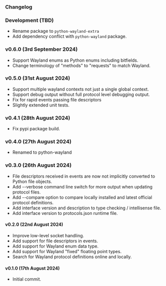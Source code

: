### Changelog

### Development (TBD)
- Rename package to `python-wayland-extra`
- Add dependency conflict with `python-wayland` package.

### v0.6.0 (3rd September 2024)
- Support Wayland enums as Python enums including bitfields.
- Change terminology of "methods" to "requests" to match Wayland.

### v0.5.0 (31st August 2024)
- Support multiple wayland contexts not just a single global context.
- Support debug output without full protocol level debugging output.
- Fix for rapid events passing file descriptors
- Slightly extended unit tests.

### v0.4.1 (28th August 2024)
- Fix pypi package build.

### v0.4.0 (27th August 2024)
- Renamed to python-wayland

### v0.3.0 (26th August 2024)
- File descriptors received in events are now not implicitly converted to Python file objects.
- Add --verbose command line switch for more output when updating protocol files.
- Add --compare option to compare locally installed and latest official protocol definitions.
- Add interface version and description to type checking / intellisense file.
- Add interface version to protocols.json runtime file.

#### v0.2.0 (22nd August 2024)
- Improve low-level socket handling.
- Add support for file descriptors in events.
- Add support for Wayland enum data type.
- Add support for Wayland "fixed" floating point types.
- Search for Wayland protocol definitions online and locally.

#### v0.1.0 (17th August 2024)
- Initial commit.
